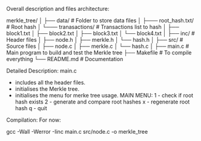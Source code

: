 Overall description and files architecture:

merkle_tree/
│
├── data/                # Folder to store data files
│   ├─── root_hash.txt/  # Root hash 
│   └─── tranasactions/  # Transactions list to hash
│       ├── block1.txt
│       ├── block2.txt
│       ├── block3.txt
│       └── block4.txt
│
├── inc/                  # Header files
│   ├── node.h
│   ├── merkle.h
│   └── hash.h
│
├── src/                  # Source files
│   ├── node.c
│   ├── merkle.c
│   └── hash.c
│
├── main.c                # Main program to build and test the Merkle tree
├── Makefile              # To compile everything
└── README.md             # Documentation

Detailed Description:
main.c
- includes all the header files.
- initialises the Merkle tree.
- initialises the menu for merke tree usage.
MAIN MENU: 
    1 - check if root hash exists
    2 - generate and compare root hashes
    x - regenerate root hash
    q - quit

Compilation:
For now:
<!-- gcc -Wall -Werror -g -Iinc main.c src/node.c -o merkle_tree  with debugging -->
gcc -Wall -Werror -Iinc main.c src/node.c -o merkle_tree
